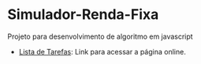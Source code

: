 # Simulador-Renda-Fixa
Projeto para desenvolvimento de algoritmo em javascript
- [Lista de Tarefas](https://NataliPF.github.io/Simulador-Renda-Fixa/): Link para acessar a página online.
